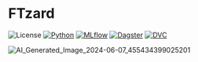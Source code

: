 # FTzard
![License](https://img.shields.io/badge/General%20Public%20License%20v3.0-black?style=plastic&label=License&labelColor=black&color=blue&cacheSeconds=https%3A%2F%2Fwww.gnu.org%2Flicenses%2Fquick-guide-gplv3.html&link=https%3A%2F%2Fwww.gnu.org%2Flicenses%2Fquick-guide-gplv3.html)
[![Python](https://img.shields.io/badge/Python-3.7%2B-blue)](https://www.python.org/)
[![MLflow](https://img.shields.io/badge/MLflow-2.x-blue)](https://mlflow.org/)
[![Dagster](https://img.shields.io/badge/Dagster-1.x-orange)](https://dagster.io/)
[![DVC](https://img.shields.io/badge/DVC-2.x-purple)](https://dvc.org/)



![AI_Generated_Image_2024-06-07_455434399025201](https://github.com/aamir09/FTzard/assets/62461730/b63097eb-f97c-4dfb-a0f3-e6e9a1369636)
